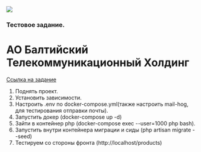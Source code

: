 <img src="https://img.hhcdn.ru/employer-logo/3752060.jpeg">
<h3>Тестовое задание. </h3> <h1>АО Балтийский Телекоммуникационный Холдинг</h1>

<a href="https://docs.google.com/document/d/1fl4eCKdpSXUNyu899NCKaDy_fdHcVPDE-GoO9siZPX4/edit">Ссылка на задание</a>

1. Поднять проект.
2. Установить зависимости.
3. Настроить .env по docker-compose.yml(также настроить mail-hog, для тестирования отправки почты).
4. Запустить докер (docker-compose up -d)
5. Зайти в контейнер php (docker-compose exec --user=1000 php bash).
6. Запустить внутри контейнера миграции и сиды (php artisan migrate --seed)
7. Тестируем со стороны фронта (http://localhost/products)
